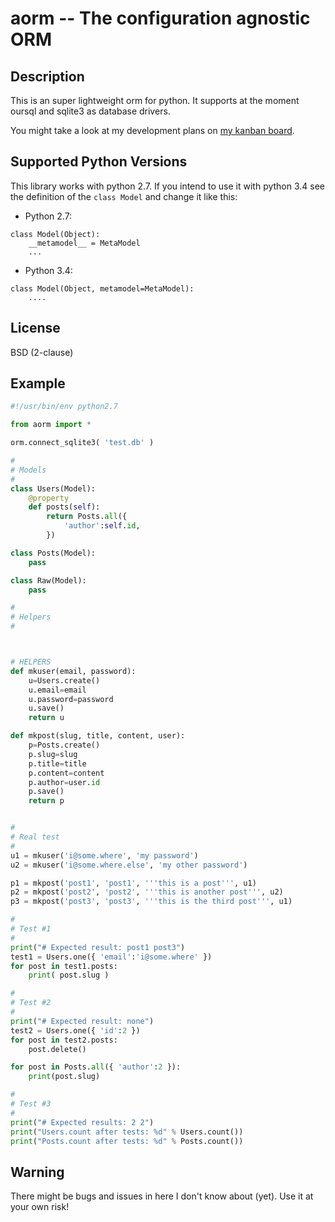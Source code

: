 # aorm -- The configuration agnostic ORM

## Description
This is an super lightweight orm for python.
It supports at the moment oursql and sqlite3 as database drivers.

You might take a look at my development plans on <a href="http://maxdoom.com/2016/01/13/aorm-dev-status/" target="_blank">my kanban board</a>.

## Supported Python Versions
This library works with python 2.7.
If you intend to use it with python 3.4 see the definition of the `class Model` and change it like this:

- Python 2.7:
```
class Model(Object):
	__metamodel__ = MetaModel
	...
```
- Python 3.4:
```
class Model(Object, metamodel=MetaModel):
	....
```

## License
BSD (2-clause)

## Example

```python
#!/usr/bin/env python2.7

from aorm import *

orm.connect_sqlite3( 'test.db' )

#
# Models
#
class Users(Model):
    @property
    def posts(self):
    	return Posts.all({
    		'author':self.id,
    	})

class Posts(Model):
    pass

class Raw(Model):
	pass

#
# Helpers
#



# HELPERS
def mkuser(email, password):
	u=Users.create()
	u.email=email
	u.password=password
	u.save()
	return u

def mkpost(slug, title, content, user):
	p=Posts.create()
	p.slug=slug
	p.title=title
	p.content=content
	p.author=user.id
	p.save()
	return p


#
# Real test
#
u1 = mkuser('i@some.where', 'my password')
u2 = mkuser('i@some.where.else', 'my other password')

p1 = mkpost('post1', 'post1', '''this is a post''', u1)
p2 = mkpost('post2', 'post2', '''this is another post''', u2)
p3 = mkpost('post3', 'post3', '''this is the third post''', u1)

#
# Test #1
#
print("# Expected result: post1 post3")
test1 = Users.one({ 'email':'i@some.where' })
for post in test1.posts:
	print( post.slug )

#
# Test #2
#
print("# Expected result: none")
test2 = Users.one({ 'id':2 })
for post in test2.posts:
	post.delete()

for post in Posts.all({ 'author':2 }):
	print(post.slug)

#
# Test #3
#
print("# Expected results: 2 2")
print("Users.count after tests: %d" % Users.count())
print("Posts.count after tests: %d" % Posts.count())
```

## Warning
There might be bugs and issues in here I don't know about (yet).
Use it at your own risk!
